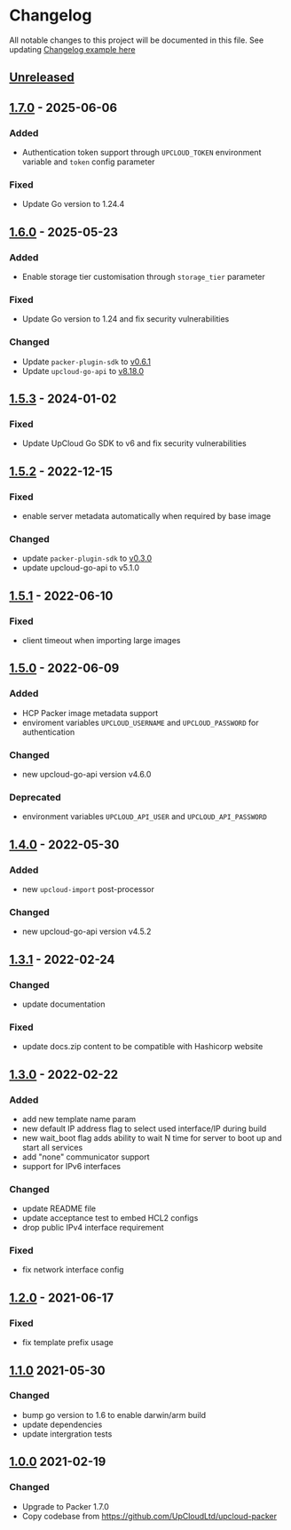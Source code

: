 # Changelog

All notable changes to this project will be documented in this file.
See updating [Changelog example here](https://keepachangelog.com/en/1.0.0/)

## [Unreleased]

## [1.7.0] - 2025-06-06

### Added

- Authentication token support through `UPCLOUD_TOKEN` environment variable and `token` config parameter

### Fixed

- Update Go version to 1.24.4

## [1.6.0] - 2025-05-23

### Added

- Enable storage tier customisation through `storage_tier` parameter

### Fixed

- Update Go version to 1.24 and fix security vulnerabilities

### Changed

- Update `packer-plugin-sdk` to [v0.6.1](https://github.com/hashicorp/packer-plugin-sdk/releases/tag/v0.6.1)
- Update `upcloud-go-api` to [v8.18.0](https://github.com/UpCloudLtd/upcloud-go-api/releases/tag/v8.18.0)

## [1.5.3] - 2024-01-02

### Fixed
- Update UpCloud Go SDK to v6 and fix security vulnerabilities

## [1.5.2] - 2022-12-15

### Fixed
- enable server metadata automatically when required by base image

### Changed
- update `packer-plugin-sdk` to [v0.3.0](https://github.com/hashicorp/packer-plugin-sdk/blob/main/CHANGELOG.md#030-june-09-2022)
- update upcloud-go-api to v5.1.0

## [1.5.1] - 2022-06-10

### Fixed
- client timeout when importing large images

## [1.5.0] - 2022-06-09

### Added
- HCP Packer image metadata support
- enviroment variables `UPCLOUD_USERNAME` and `UPCLOUD_PASSWORD` for authentication

### Changed
- new upcloud-go-api version v4.6.0

### Deprecated
- environment variables `UPCLOUD_API_USER` and `UPCLOUD_API_PASSWORD`

## [1.4.0] - 2022-05-30

### Added
- new `upcloud-import` post-processor

### Changed
- new upcloud-go-api version v4.5.2

## [1.3.1] - 2022-02-24

### Changed
- update documentation

### Fixed
- update docs.zip content to be compatible with Hashicorp website

## [1.3.0] - 2022-02-22

### Added
- add new template name param 
- new default IP address flag to select used interface/IP during build
- new wait_boot flag adds ability to wait N time for server to boot up and start all services
- add "none" communicator support
- support for IPv6 interfaces

### Changed
- update README file
- update acceptance test to embed HCL2 configs 
- drop public IPv4 interface requirement

### Fixed
- fix network interface config

## [1.2.0] - 2021-06-17

### Fixed
- fix template prefix usage

## [1.1.0] 2021-05-30

### Changed
- bump go version to 1.6 to enable darwin/arm build
- update dependencies
- update intergration tests

## [1.0.0] 2021-02-19

### Changed
- Upgrade to Packer 1.7.0
- Copy codebase from https://github.com/UpCloudLtd/upcloud-packer

[Unreleased]: https://github.com/UpCloudLtd/packer-plugin-upcloud/compare/v1.7.0...HEAD
[1.7.0]: https://github.com/UpCloudLtd/packer-plugin-upcloud/compare/v1.6.0...v1.7.0
[1.6.0]: https://github.com/UpCloudLtd/packer-plugin-upcloud/compare/v1.5.3...v1.6.0
[1.5.3]: https://github.com/UpCloudLtd/packer-plugin-upcloud/compare/v1.5.2...v1.5.3
[1.5.2]: https://github.com/UpCloudLtd/packer-plugin-upcloud/compare/v1.5.1...v1.5.2
[1.5.1]: https://github.com/UpCloudLtd/packer-plugin-upcloud/compare/v1.5.0...v1.5.1
[1.5.0]: https://github.com/UpCloudLtd/packer-plugin-upcloud/compare/v1.4.0...v1.5.0
[1.4.0]: https://github.com/UpCloudLtd/packer-plugin-upcloud/compare/v1.3.1...v1.4.0
[1.3.1]: https://github.com/UpCloudLtd/packer-plugin-upcloud/compare/v1.3.0...v1.3.1
[1.3.0]: https://github.com/UpCloudLtd/packer-plugin-upcloud/compare/v1.2.0...v1.3.0
[1.2.0]: https://github.com/UpCloudLtd/packer-plugin-upcloud/compare/v1.1.0...v1.2.0
[1.1.0]: https://github.com/UpCloudLtd/packer-plugin-upcloud/compare/v1.0.0...v1.1.0
[1.0.0]: https://github.com/UpCloudLtd/packer-plugin-upcloud/releases/tag/v1.0.0
